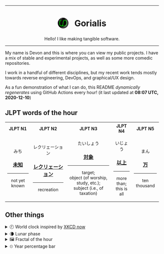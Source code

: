 ***

<h1 align="center">
<sub>
    <img src="readme/resources/avatar.png" height="36">
</sub>
&nbsp;
Gorialis
</h1>
<p align="center">
Hello! I like making tangible software.
</p>

***

My name is Devon and this is where you can view my public projects. I have a mix of stable and experimental projects, as well as some more comedic repositories.

I work in a handful of different disciplines, but my recent work tends mostly towards reverse engineering, DevOps, and graphical/UX design.

As a fun demonstration of what I can do, this README *dynamically regenerates* using GitHub Actions every hour! (it last updated at **08:07 UTC, 2020-12-10**)

<h2>JLPT words of the hour</h2>
<table>
    <tr>
        <th>JLPT N1</th>
        <th>JLPT N2</th>
        <th>JLPT N3</th>
        <th>JLPT N4</th>
        <th>JLPT N5</th>
    </tr>
    <tr>
        <td>
            <p align="center">みち</p>
            <h3 align="center"><b><a href="https://jisho.org/search/%E6%9C%AA%E7%9F%A5">未知</a></b></h3>
            <hr>
            <p align="center">not yet known</p>
        </td>
        <td>
            <p align="center">レクリェーション</p>
            <h3 align="center"><b><a href="https://jisho.org/search/%E3%83%AC%E3%82%AF%E3%83%AA%E3%82%A7%E3%83%BC%E3%82%B7%E3%83%A7%E3%83%B3">レクリェーション</a></b></h3>
            <hr>
            <p align="center">recreation</p>
        </td>
        <td>
            <p align="center">たいしょう</p>
            <h3 align="center"><b><a href="https://jisho.org/search/%E5%AF%BE%E8%B1%A1">対象</a></b></h3>
            <hr>
            <p align="center">target;<br> object (of worship,<wbr> study,<wbr> etc.);<br> subject (i.e.,<wbr> of taxation)</p>
        </td>
        <td>
            <p align="center">いじょう</p>
            <h3 align="center"><b><a href="https://jisho.org/search/%E4%BB%A5%E4%B8%8A">以上</a></b></h3>
            <hr>
            <p align="center">more than;<br> this is all</p>
        </td>
        <td>
            <p align="center">まん</p>
            <h3 align="center"><b><a href="https://jisho.org/search/%E4%B8%87">万</a></b></h3>
            <hr>
            <p align="center">ten thousand</p>
        </td>
    </tr>
</table>

<h2>Other things</h2>
<details>
<summary>🕗  World clock inspired by <a href="https://xkcd.com/now">XKCD now</a></summary>

> <img src="generated/now.png" width="512">

</details>
<details>
<summary>🌘 Lunar phase</summary>

The moon is approximately 87.35% through its phase (Waning Crescent).

</details>
<details>
<summary>&#x1f5bc; Fractal of the hour</summary>

> <img src="generated/fractal.png" width="512">

</details>
<details>
<summary>&#x23f2; Year percentage bar</summary>
<pre><code>2020 [██████████████████▁▁] 94.08%</code></pre>
</details>
